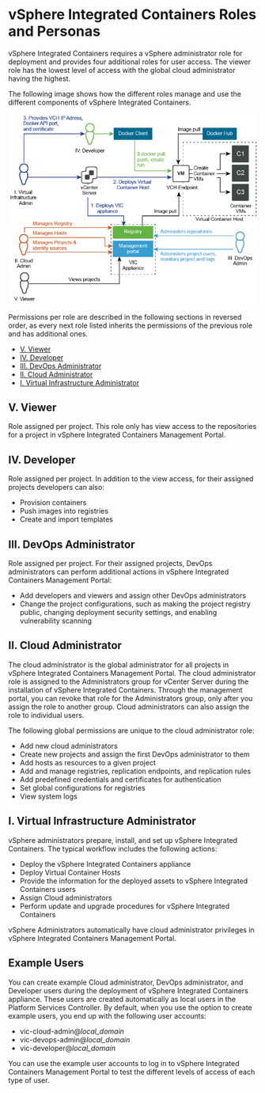 # vSphere Integrated Containers Roles and Personas

vSphere Integrated Containers requires a vSphere administrator role for deployment and provides four additional roles for user access. The viewer role has the lowest level of access with the global cloud administrator having the highest.

The following image shows how the different roles manage and use the different components of vSphere Integrated Containers.

![vSphere Integrated Containers Conceptual Overview](graphics/conceptual-overview.png)

Permissions per role are described in the following sections in reversed order, as every next role listed inherits the permissions of the previous role and has additional ones.

- [V. Viewer](#viewer)
- [IV. Developer](#developer)
- [III. DevOps Administrator](#devopsadmin)
- [II. Cloud Administrator](#cloudadmin)
- [I. Virtual Infrastructure Administrator](#viadmin)

## V. Viewer <a id="viewer"></a>

Role assigned per project. This role only has view access to the repositories for a project in vSphere Integrated Containers Management Portal.

## IV. Developer <a id="developer"></a>

Role assigned per project. In addition to the view access, for their assigned projects developers can also:
- Provision containers
- Push images into registries
- Create and import templates

## III. DevOps Administrator <a id="devopsadmin"></a>

Role assigned per project. For their assigned projects, DevOps administrators can perform additional actions in vSphere Integrated Containers Management Portal:

- Add developers and viewers and assign other DevOps administrators
- Change the project configurations, such as making the project registry public, changing deployment security settings, and enabling vulnerability scanning

## II. Cloud Administrator <a id="cloudadmin"></a>

The cloud administrator is the global administrator for all projects in vSphere Integrated Containers Management Portal. The cloud administrator role is assigned to the Administrators group for vCenter Server during the installation of vSphere Integrated Containers. Through the management portal, you can revoke that role for the Administrators group, only after you assign the role to another group. Cloud administrators can also assign the role to individual users.

The following global permissions are unique to the cloud administrator role:

- Add new cloud administrators
- Create new projects and assign the first DevOps administrator to them
- Add hosts as resources to a given project
- Add and manage registries, replication endpoints, and replication rules
- Add predefined credentials and certificates for authentication
- Set global configurations for registries
- View system logs

## I. Virtual Infrastructure Administrator <a id="viadmin"></a>

vSphere administrators prepare, install, and set up vSphere Integrated Containers. The typical workflow includes the following actions:
- Deploy the vSphere Integrated Containers appliance
- Deploy Virtual Container Hosts
- Provide the information for the deployed assets to vSphere Integrated Containers users
- Assign Cloud administrators
- Perform update and upgrade procedures for vSphere Integrated Containers

vSphere Administrators automatically have cloud administrator privileges in vSphere Integrated Containers Management Portal. 
 
## Example Users #####

You can create example Cloud administrator, DevOps administrator, and  Developer users during the deployment of vSphere Integrated Containers appliance. These users are created automatically as local users in the Platform Services Controller. By default, when you use the option to create example users, you end up with the following user accounts:

- vic-cloud-admin@*local_domain*
- vic-devops-admin@*local_domain*
- vic-developer@*local_domain*

You can use the example user accounts to log in to vSphere Integrated Containers Management Portal to test the different levels of access of each type of user.